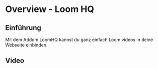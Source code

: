 # Overview - Loom HQ

## Einführung

Mit dem Addom LoomHQ kannst du ganz einfach Loom videos in deine Webseite einbinden.

## Video
